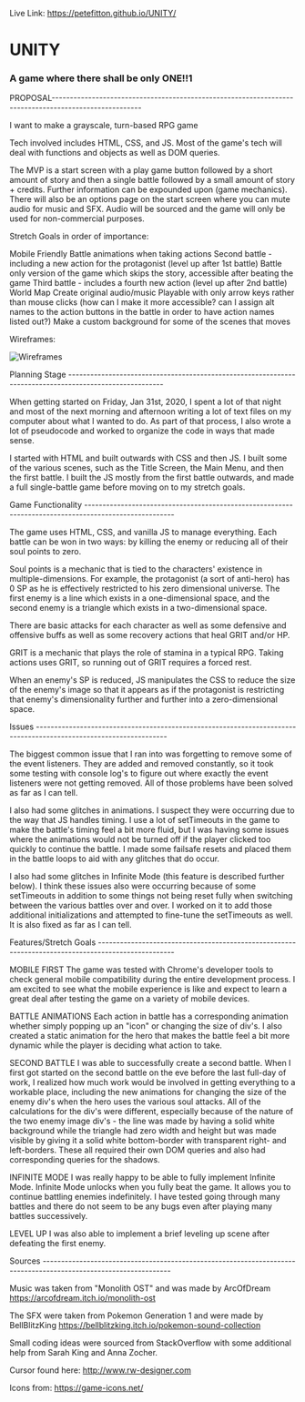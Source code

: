 Live Link: https://petefitton.github.io/UNITY/

# UNITY
### A game where there shall be only ONE!!1


PROPOSAL------------------------------------------------------------------------------------------------------

I want to make a grayscale, turn-based RPG game

Tech involved includes HTML, CSS, and JS. Most of the game's tech will deal with functions and objects as well as DOM queries.

The MVP is a start screen with a play game button followed by a short amount of story and then a single battle followed by a small amount of story + credits.
Further information can be expounded upon (game mechanics).
There will also be an options page on the start screen where you can mute audio for music and SFX. Audio will be sourced and the game will only be used for non-commercial purposes.

Stretch Goals in order of importance:

Mobile Friendly
Battle animations when taking actions
Second battle - including a new action for the protagonist (level up after 1st battle)
Battle only version of the game which skips the story, accessible after beating the game
Third battle - includes a fourth new action (level up after 2nd battle)
World Map
Create original audio/music
Playable with only arrow keys rather than mouse clicks (how can I make it more accessible? can I assign alt names to the action buttons in the battle in order to have action names listed out?)
Make a custom background for some of the scenes that moves

Wireframes:

![Wireframes](/img/Proj1Wireframes.png)



Planning Stage --------------------------------------------------------------------------------------------------------


When getting started on Friday, Jan 31st, 2020, I spent a lot of that night and most of the next morning and afternoon writing a lot of text files on my computer about what I wanted to do.  As part of that process, I also wrote a lot of pseudocode and worked to organize the code in ways that made sense.

I started with HTML and built outwards with CSS and then JS.  I built some of the various scenes, such as the Title Screen, the Main Menu, and then the first battle.  I built the JS mostly from the first battle outwards, and made a full single-battle game before moving on to my stretch goals.


Game Functionality ------------------------------------------------------------------------------------------------------

The game uses HTML, CSS, and vanilla JS to manage everything.  Each battle can be won in two ways: by killing the enemy or reducing all of their soul points to zero.

Soul points is a mechanic that is tied to the characters' existence in multiple-dimensions.  For example, the protagonist (a sort of anti-hero) has 0 SP as he is effectively restricted to his zero dimensional universe.  The first enemy is a line which exists in a one-dimensional space, and the second enemy is a triangle which exists in a two-dimensional space.

There are basic attacks for each character as well as some defensive and offensive buffs as well as some recovery actions that heal GRIT and/or HP.

GRIT is a mechanic that plays the role of stamina in a typical RPG. Taking actions uses GRIT, so running out of GRIT requires a forced rest.

When an enemy's SP is reduced, JS manipulates the CSS to reduce the size of the enemy's image so that it appears as if the protagonist is restricting that enemy's dimensionality further and further into a zero-dimensional space.




Issues ------------------------------------------------------------------------------------------------------------------

The biggest common issue that I ran into was forgetting to remove some of the event listeners.  They are added and removed constantly, so it took some testing with console log's to figure out where exactly the event listeners were not getting removed.  All of those problems have been solved as far as I can tell.

I also had some glitches in animations.  I suspect they were occurring due to the way that JS handles timing.  I use a lot of setTimeouts in the game to make the battle's timing feel a bit more fluid, but I was having some issues where the animations would not be turned off if the player clicked too quickly to continue the battle.  I made some failsafe resets and placed them in the battle loops to aid with any glitches that do occur.

I also had some glitches in Infinite Mode (this feature is described further below).  I think these issues also were occurring because of some setTimeouts in addition to some things not being reset fully when switching between the various battles over and over.  I worked on it to add those additional initializations and attempted to fine-tune the setTimeouts as well.  It is also fixed as far as I can tell.



Features/Stretch Goals ---------------------------------------------------------------------------------------------------

MOBILE FIRST
The game was tested with Chrome's developer tools to check general mobile compatibility during the entire development process.  I am excited to see what the mobile experience is like and expect to learn a great deal after testing the game on a variety of mobile devices.


BATTLE ANIMATIONS
Each action in battle has a corresponding animation whether simply popping up an "icon" or changing the size of div's.  I also created a static animation for the hero that makes the battle feel a bit more dynamic while the player is deciding what action to take.


SECOND BATTLE
I was able to successfully create a second battle.  When I first got started on the second battle on the eve before the last full-day of work, I realized how much work would be involved in getting everything to a workable place, including the new animations for changing the size of the enemy div's when the hero uses the various soul attacks.  All of the calculations for the div's were different, especially because of the nature of the two enemy image div's - the line was made by having a solid white background while the triangle had zero width and height but was made visible by giving it a solid white bottom-border with transparent right- and left-borders.  These all required their own DOM queries and also had corresponding queries for the shadows.


INFINITE MODE
I was really happy to be able to fully implement Infinite Mode.  Infinite Mode unlocks when you fully beat the game.  It allows you to continue battling enemies indefinitely.  I have tested going through many battles and there do not seem to be any bugs even after playing many battles successively.

LEVEL UP
I was also able to implement a brief leveling up scene after defeating the first enemy.


Sources -----------------------------------------------------------------------------------------------------------------

Music was taken from "Monolith OST" and was made by ArcOfDream https://arcofdream.itch.io/monolith-ost

The SFX were taken from Pokemon Generation 1 and were made by BellBlitzKing https://bellblitzking.itch.io/pokemon-sound-collection

Small coding ideas were sourced from StackOverflow with some additional help from Sarah King and Anna Zocher.

Cursor found here: http://www.rw-designer.com

Icons from: https://game-icons.net/